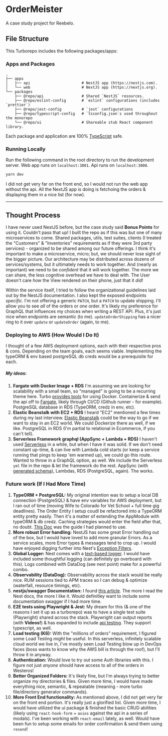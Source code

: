 # OrderMeister

A case study project for Reebelo.

## File Structure

This Turborepo includes the following packages/apps:

### Apps and Packages

    .
    ├── apps
    │   ├── api                       # NestJS app (https://nestjs.com).
    │   └── web                       # NextJS app (https://nextjs.org).
    └── packages
        ├── @repo/api                 # Shared `NestJS` resources.
        ├── @repo/eslint-config       # `eslint` configurations (includes `prettier`)
        ├── @repo/jest-config         # `jest` configurations
        ├── @repo/typescript-config   # `tsconfig.json`s used throughout the monorepo
        └── @repo/ui                  # Shareable stub React component library.

Each package and application are 100% [TypeScript](https://www.typescriptlang.org/) safe.

### Running Locally

Run the following command in the root directory to run the development server. Web app runs on `localhost:3001`. Api runs on `localhost:3000`.

```bash
yarn dev
```
I did not get very far on the front end, so I would not run the web app without the api. All the NextJS app is doing is fetchoing the orders & displaying them in a nice list (for now).

----

## Thought Process

I have never used NestJS before, but the case study said **Bonus Points** for using it. Couldn't pass that up! I built the repo as if this was but one of many microservices to come. Shared packages, utils, test suites, clients (I treated the "Customers" & "Inventories" requirements as if they were 3rd party services) - organized to be shared among our future offerings. I think it's important to make a microservice, micro; but, we should never lose sight of the bigger picture. Our architecture may be distributed across dozens of services/systems, but it ultimately needs to work together. And (nearly as important) we need to be *confident* that it will work together. The more we can share, the less cognitive overhead we have to deal with. The User doesn't care *how* the View rendered on their phone, just that it *did*!

Within the service itself, I tried to follow the organizational guidelines laid out by the NestJS documentation. I also kept the exposed endpoints *specific*. I'm not offering a generic `PATCH`, but a `PATCH` to update shipping. I'll allow you to see *all* of the orders or *one* order. It's likely my preference for GraphQL that influences my choices when writing a REST API. Plus, it's just nice when endpoints are semantic (to me). `updateOrderShipping` has a nicer ring to it over `update` or `updateOrder`
(again, to me).

### Deploying to AWS (How Would I Do It)

I thought of a few AWS deployment options, each with their respective pros & cons. Depending on the team goals, each seems viable. Implementing the typeORM & env based postgreSQL db creds would be a prerequisite for each.

##### My ideas:
1. **Fargate with Docker Image + RDS**
   I'm assuming we are looking for scalability with a small team, so "managed" is going to be a recurring theme here. Turbo [provides tools](https://turborepo.com/docs/guides/tools/docker) for using Docker. Containerize & send the api off to [Fargate](https://aws.amazon.com/fargate/), likely through CI/CD (Github runner - for example). PostgreSQL database in RDS (TypeORM, credz in env, etc).
2. **Elastic Beanstalk with EC2 + RDS**
   I heard "EC2" mentioned a few times during my last interview. [Elastic Beanstalk](https://aws.amazon.com/elasticbeanstalk/) could be the way to go if we want to stay in an EC2 world. We could Dockerize there as well, if we like. PostgreSQL in RDS (I'm partial to relational in Ecommerce, if you can't tell).
3. **Serverless Framework graphql (AppSync + Lambda + RDS)**
   I haven't used [Serverless](https://www.serverless.com/) in a while, but when I have it was solid. If we don't need constant up-time, & can live with Lambda cold starts (or keep a service running that pings to keep 'em warmed up), we could go this route. Wanted to throw in a GraphQL option, as well. We include the Serverless `yml` file in the repo & let the framework do the rest. AppSync (with [generated schema](https://docs.nestjs.com/techniques/database)), Lambdas, RDS (PostgreSQL, again). The works.

### Future work (If I Had More Time)

1. **TypeORM + PostgreSQL:**
    My original intention was to setup a local DB connection (PostgreSQL) & have env variables for AWS deployment, but I ran out of time (moving Wife to Colorado for Vet School + full time gig deadlines). The Order Entity I setup coudl be refactored into a TypeORM entity pretty easily. Then it's a matter of extending the AppModule with typeORM & db credz. Caching strategies would enter the field after that, no doubt. [This Doc](https://docs.nestjs.com/techniques/database) was the guide I had planned to use. 
2. **More robust Error handling:**
    NestJS has some great Error handling out of the box, but I would have loved to add more granular Errors. As a service scales, more Error types & messages tend to crop up. I would have enjoyed digging further into Nest's [Exception Filters](https://docs.nestjs.com/exception-filters).
3. **Global Logger:**
   Nest comes with a [text-based logger](https://docs.nestjs.com/techniques/logger). I would have included some thoughtful logging (can definitely go overboard with this). Logs combined with DataDog (see next point) make for a powerful combo. 
4. **Observability (DataDog):**
   Observability across the stack would be really nice. RUM sessions tied to APM traces so I can debug & optimize (waterfall, resource timings, etc).
5. **nestjs/swagger Documentation:**
   I found [this article](https://docs.nestjs.com/openapi/introduction). The more I read the Nest docs, the more I like it. Would definitley want to include some documentation swagger if I had more time.
6. **E2E tests using Playwright & Jest:**
   My dream for this (& one of the reasons I set it up as a turborepo) was to have a single test suite (Playwright) shared across the stack. Playwright can output reports (with **Videos!**) & has expanded to include [api testing](https://playwright.dev/docs/api-testing). They support typescript, as well.
7. **Load testing (K6):**
   With the "millions of orders" requirement, I figured some Load Testing *might* be useful. In this serverless, infinitely scalable cloud world we live in, I've mostly seen Load Testing blow up in DevOps faces (boss wants to know why the AWS bill is through the roof), but I'll throw it in anyway.
8. **Authentication:**
   Would love to try out some Auth libraries with this. I figure not just *anyone* should have access to all of the orders in Westeros!
9.  **Better Organized Folders:**
   It's likely fine, but I'm always trying to better organize my directories & files. Given more time, I would have made everything nice, semantic, & repeatable (meaning - more turbo file/directory generator commands).
10. **More Front End functionality:**
   As mentioned above, I did not get very far on the front end portion. It's really just a glorified list. Given more time, I would have utilized the ui package & finished the basic CRUD abilities (likely using `react-hook-form` + `axios` against the api in a series of modals). I've been working with `react-email` lately, as well. Would have been fun to setup some emails for order confirmation & send them using `resend`!